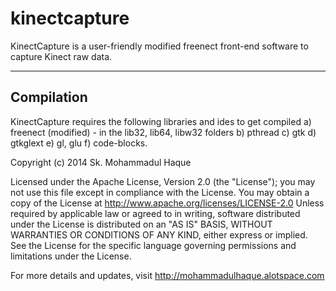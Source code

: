 kinectcapture
=============

KinectCapture is a user-friendly modified freenect front-end software to capture Kinect raw data.

-----------
Compilation
-----------
KinectCapture requires the following libraries and ides to get compiled
a) freenect (modified) - in the lib32, lib64, libw32 folders
b) pthread
c) gtk
d) gtkglext
e) gl, glu
f) code-blocks.

Copyright (c) 2014 Sk. Mohammadul Haque


Licensed under the Apache License, Version 2.0 (the "License");
you may not use this file except in compliance with the License.
You may obtain a copy of the License at http://www.apache.org/licenses/LICENSE-2.0
Unless required by applicable law or agreed to in writing, software distributed
under the License is distributed on an "AS IS" BASIS, WITHOUT WARRANTIES OR
CONDITIONS OF ANY KIND, either express or implied. See the License for the
specific language governing permissions and limitations under the License.


For more details and updates, visit http://mohammadulhaque.alotspace.com
